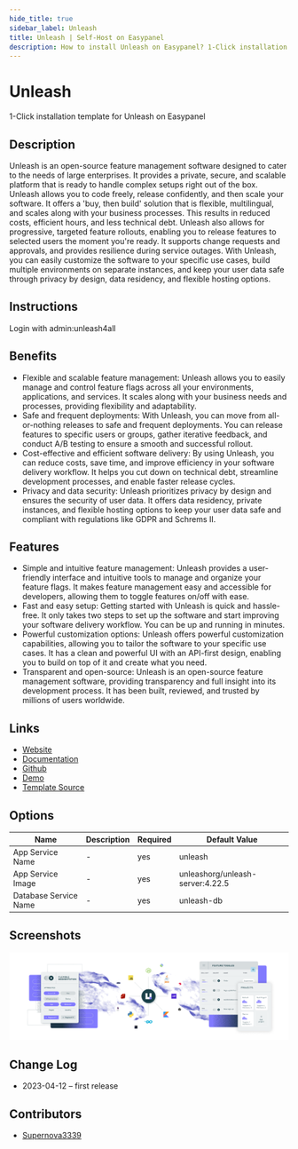 ```yaml
---
hide_title: true
sidebar_label: Unleash
title: Unleash | Self-Host on Easypanel
description: How to install Unleash on Easypanel? 1-Click installation template for Unleash on Easypanel
---
```


<!-- generated -->

# Unleash

1-Click installation template for Unleash on Easypanel

## Description

Unleash is an open-source feature management software designed to cater to the needs of large enterprises. It provides a private, secure, and scalable platform that is ready to handle complex setups right out of the box. Unleash allows you to code freely, release confidently, and then scale your software. It offers a &#39;buy, then build&#39; solution that is flexible, multilingual, and scales along with your business processes. This results in reduced costs, efficient hours, and less technical debt. Unleash also allows for progressive, targeted feature rollouts, enabling you to release features to selected users the moment you&#39;re ready. It supports change requests and approvals, and provides resilience during service outages. With Unleash, you can easily customize the software to your specific use cases, build multiple environments on separate instances, and keep your user data safe through privacy by design, data residency, and flexible hosting options.

## Instructions

Login with admin:unleash4all

## Benefits

- Flexible and scalable feature management: Unleash allows you to easily manage and control feature flags across all your environments, applications, and services. It scales along with your business needs and processes, providing flexibility and adaptability.
- Safe and frequent deployments: With Unleash, you can move from all-or-nothing releases to safe and frequent deployments. You can release features to specific users or groups, gather iterative feedback, and conduct A/B testing to ensure a smooth and successful rollout.
- Cost-effective and efficient software delivery: By using Unleash, you can reduce costs, save time, and improve efficiency in your software delivery workflow. It helps you cut down on technical debt, streamline development processes, and enable faster release cycles.
- Privacy and data security: Unleash prioritizes privacy by design and ensures the security of user data. It offers data residency, private instances, and flexible hosting options to keep your user data safe and compliant with regulations like GDPR and Schrems II.

## Features

- Simple and intuitive feature management: Unleash provides a user-friendly interface and intuitive tools to manage and organize your feature flags. It makes feature management easy and accessible for developers, allowing them to toggle features on/off with ease.
- Fast and easy setup: Getting started with Unleash is quick and hassle-free. It only takes two steps to set up the software and start improving your software delivery workflow. You can be up and running in minutes.
- Powerful customization options: Unleash offers powerful customization capabilities, allowing you to tailor the software to your specific use cases. It has a clean and powerful UI with an API-first design, enabling you to build on top of it and create what you need.
- Transparent and open-source: Unleash is an open-source feature management software, providing transparency and full insight into its development process. It has been built, reviewed, and trusted by millions of users worldwide.

## Links

- [Website](https://getunleash.io)
- [Documentation](https://docs.getunleash.io)
- [Github](https://github.com/Unleash/unleash)
- [Demo](https://www.getunleash.io/interactive-demo)
- [Template Source](https://github.com/easypanel-io/templates/tree/main/templates/unleash)

## Options

Name | Description | Required | Default Value
-|-|-|-
App Service Name | - | yes | unleash
App Service Image | - | yes | unleashorg/unleash-server:4.22.5
Database Service Name | - | yes | unleash-db

## Screenshots

![Unleash Screenshot](./assets/screenshot.png)

## Change Log

- 2023-04-12 – first release

## Contributors

- [Supernova3339](https://github.com/Supernova3339)
